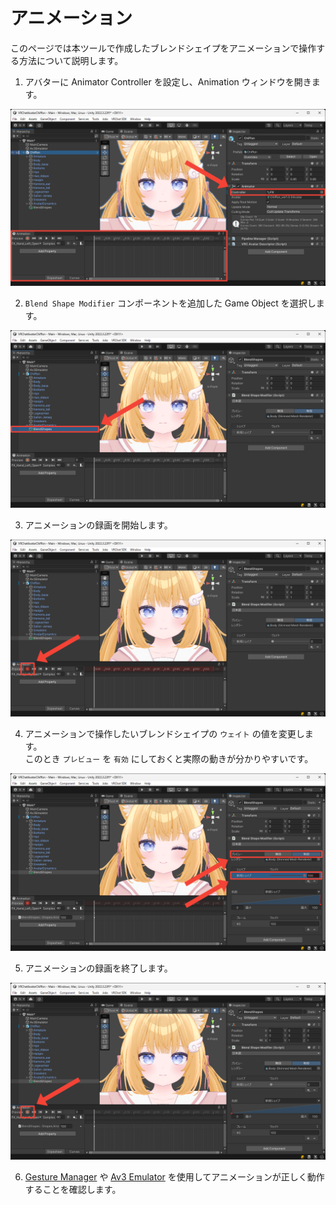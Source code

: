 # アニメーション
このページでは本ツールで作成したブレンドシェイプをアニメーションで操作する方法について説明します。

1. アバターに Animator Controller を設定し、Animation ウィンドウを開きます。

![Animation ウィンドウ](../images/tutorials/animations/animation-window.png)

2. `Blend Shape Modifier` コンポーネントを追加した Game Object を選択します。

![Game Object の選択](../images/tutorials/animations/select-game-object.png)

3. アニメーションの録画を開始します。

![録画の開始](../images/tutorials/animations/start-recording.png)

4. アニメーションで操作したいブレンドシェイプの `ウェイト` の値を変更します。  
このとき `プレビュー` を `有効` にしておくと実際の動きが分かりやすいです。

![ウェイトの変更](../images/tutorials/animations/change-weight.png)

5. アニメーションの録画を終了します。

![録画の終了](../images/tutorials/animations/stop-recording.png)

6. [Gesture Manager](https://github.com/BlackStartx/VRC-Gesture-Manager) や [Av3 Emulator](https://github.com/lyuma/Av3Emulator) を使用してアニメーションが正しく動作することを確認します。
